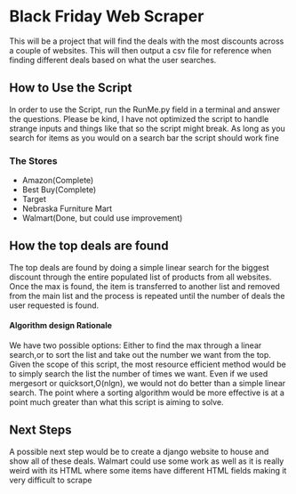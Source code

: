 # Black Friday Web Scraper

This will be a project that will find the deals with the most discounts across a couple of websites. This will then output a csv file for reference when finding different deals based on what the user searches. 



## How to Use the Script

In order to use the Script, run the RunMe.py field in a terminal and answer the questions. Please be kind, I have not optimized the script to handle strange inputs and things like that so the script might break. As long as you search for items as you would on a search bar the script should work fine





### The Stores

- Amazon(Complete)
- Best Buy(Complete)
- Target
- Nebraska Furniture Mart
- Walmart(Done, but could use improvement)

## How the top deals are found

The top deals are found by doing a simple linear search for the biggest discount through the entire populated list of products from all websites. Once the max is found, the item is transferred to another list and removed from the main list and the process is repeated until the number of deals the user requested is found.

#### Algorithm design Rationale
We have two possible options: Either to find the max through a linear search,or to sort the list and take out the number we want from the top. Given the scope of this script, the most resource efficient method would be to simply search the list the number of times we want. Even if we used mergesort or quicksort,O(nlgn), we would not do better than a simple linear search. The point where a sorting algorithm would be more effective is at a point much greater than what this script is aiming to solve.
    

## Next Steps

A possible next step would be to create a django website to house and show all of these deals. Walmart could use some work as well as it is really weird with its HTML where some items have different HTML fields making it very difficult to scrape